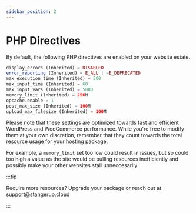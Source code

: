 ```yaml
---
sidebar_position: 2
---
```


# PHP Directives

By default, the following PHP directives are enabled on your website estate.

```php
display_errors (Inherited) = DISABLED
error_reporting (Inherited) = E_ALL | ~E_DEPRECATED
max_execution_time (Inherited) = 300
max_input_time (Inherited) = 60
max_input_vars (Inherited) = 5000
memory_limit (Inherited) = 256M
opcache.enable = 1
post_max_size (Inherited) = 100M
upload_max_filesize (Inherited) = 100M
```

Please note that these settings are optimized towards fast and efficient WordPress and WooCommerce performance. While you're free to modify them at your own discretion, remember that they count towards the total resource usage for your hosting package.

For example, a `memory_limit` set too low could result in issues, but so could too high a value as the site would be pulling resources inefficiently and possibly make your other websites stall unneccesarily.

:::tip

Require more resources? Upgrade your package or reach out at [support@stangerup.cloud](mailto:support@stangerup.cloud)

:::
